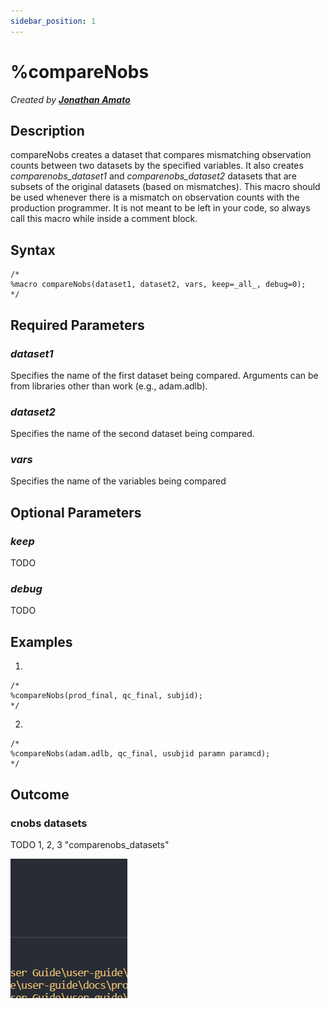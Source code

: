```yaml
---
sidebar_position: 1
---
```


# %compareNobs

<!-- This document is used as the live template for other macro documentation -->

_Created by [**Jonathan Amato**](mailto:jonathan.amato@emanatebiostats.com?subject=User%20Guide:%20compareNobs)_

## Description

compareNobs creates a dataset that compares mismatching observation counts between two datasets by the specified variables. It also creates _comparenobs_dataset1_ and _comparenobs_dataset2_ datasets that are subsets of the original datasets (based on mismatches). This macro should be used whenever there is a mismatch on observation counts with the production programmer. It is not meant to be left in your code, so always call this macro while inside a comment block.

## Syntax

```sas
/*
%macro compareNobs(dataset1, dataset2, vars, keep=_all_, debug=0);
*/
```

## Required Parameters

### _dataset1_

Specifies the name of the first dataset being compared. Arguments can be from libraries other than work (e.g., adam.adlb).

### _dataset2_

Specifies the name of the second dataset being compared.

### _vars_

Specifies the name of the variables being compared

## Optional Parameters

### _keep_

TODO

### _debug_

TODO

## Examples

1.

```sas
/*
%compareNobs(prod_final, qc_final, subjid);
*/
```

2.

```sas
/*
%compareNobs(adam.adlb, qc_final, usubjid paramn paramcd);
*/
```

## Outcome

### cnobs datasets

TODO 1, 2, 3 "comparenobs_datasets"

![](/img/macros/test.png)
